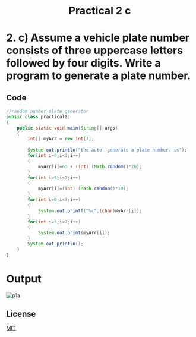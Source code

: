 <h1 align="center" style="margin-top: 0px;">
Practical 2 c 
</h1>

#	2.		c) Assume a vehicle plate number consists of three uppercase letters followed by  four digits. Write a program to generate a plate number. 	

## Code 

```java
//random number plate generator
public class practical2c
{
    public static void main(String[] args) 
    {
        int[] myArr = new int[7];
        
        System.out.println("the auto  generate a plate number. is");
        for(int i=0;i<3;i++)
        {
            myArr[i]=65 + (int) (Math.random()*26);
        }
        for(int i=3;i<7;i++)
        {
            myArr[i]=(int) (Math.random()*10);
        }
        for(int i=0;i<3;i++)
        {
            System.out.printf("%c",(char)myArr[i]);
        }
        for(int i=3;i<7;i++)
        {
            System.out.print(myArr[i]);
        }
        System.out.println();
    }    
}

```

# Output 

![p1a](/output/practical2/outputp2c.png)

## License
[MIT](https://hiren14.github.io/java_lab_050/LICENSE)